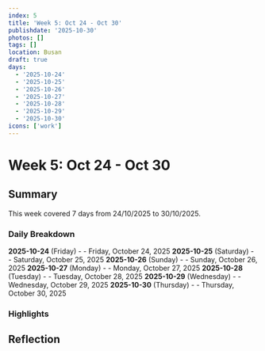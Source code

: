 ```yaml
---
index: 5
title: 'Week 5: Oct 24 - Oct 30'
publishdate: '2025-10-30'
photos: []
tags: []
location: Busan
draft: true
days:
  - '2025-10-24'
  - '2025-10-25'
  - '2025-10-26'
  - '2025-10-27'
  - '2025-10-28'
  - '2025-10-29'
  - '2025-10-30'
icons: ['work']
---
```

# Week 5: Oct 24 - Oct 30

## Summary

This week covered 7 days from 24/10/2025 to 30/10/2025.

### Daily Breakdown

**2025-10-24** (Friday) -  - Friday, October 24, 2025
**2025-10-25** (Saturday) -  - Saturday, October 25, 2025
**2025-10-26** (Sunday) -  - Sunday, October 26, 2025
**2025-10-27** (Monday) -  - Monday, October 27, 2025
**2025-10-28** (Tuesday) -  - Tuesday, October 28, 2025
**2025-10-29** (Wednesday) -  - Wednesday, October 29, 2025
**2025-10-30** (Thursday) -  - Thursday, October 30, 2025

### Highlights

<!-- Add weekly highlights here -->

## Reflection

<!-- Add weekly reflection here -->
